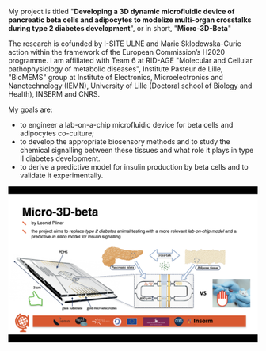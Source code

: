 My project is titled "**Developing a 3D dynamic microfluidic device of pancreatic beta cells and adipocytes to modelize multi-organ crosstalks during type 2 diabetes development**", or in short, "**Micro-3D-Beta**"

The research is cofunded by I-SITE ULNE and Marie Sklodowska-Curie action within the framework of the European Commission’s H2020 programme. I am affiliated with Team 6 at RID-AGE "Molecular and Cellular pathophysiology of metabolic diseases", Institute Pasteur de Lille, "BioMEMS" group at Institute of Electronics, Microelectronics and Nanotechnology (IEMN), University of Lille (Doctoral school of Biology and Health), INSERM and CNRS.

My goals are:
- to engineer a lab-on-a-chip microfluidic device for beta cells and adipocytes co-culture;
- to develop the appropriate biosensory methods and to study the chemical signalling between these tissues and what role it plays in type II diabetes development.
- to derive a predictive model for insulin production by beta cells and to validate it experimentally.

![Summary slide](https://raw.githubusercontent.com/leonpliner/PhD/main/Leonid%20Pliner%20ABO%20slide%20image.png)
